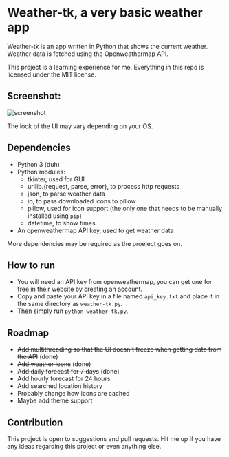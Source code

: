 # Weather-tk, a very basic weather app

Weather-tk is an app written in Python that shows the current weather. Weather data is fetched using the Openweathermap API.

This project is a learning experience for me. Everything in this repo is licensed under the MIT license.

## Screenshot:

![screenshot](https://imgur.com/0d6Bqt6.png)

The look of the UI may vary depending on your OS.

## Dependencies
- Python 3 (duh)
- Python modules:
  - tkinter, used for GUI
  - urllib.{request, parse, error}, to process http requests
  - json, to parse weather data
  - io, to pass downloaded icons to pillow
  - pillow, used for icon support (the only one that needs to be manually installed using `pip`)
  - datetime, to show times
- An openweathermap API key, used to get weather data

More dependencies may be required as the proeject goes on.

## How to run
- You will need an API key from openweathermap, you can get one for free in their website by creating an account.
- Copy and paste your API key in a file named `api_key.txt` and place it in the same directory as `weather-tk.py`.
- Then simply run `python weather-tk.py`.

## Roadmap
- ~~Add multithreading so that the UI doesn't freeze when getting data from the API~~ (done)
- ~~Add weather icons~~ (done)
- ~~Add daily forecast for 7 days~~ (done)
- Add hourly forecast for 24 hours
- Add searched location history
- Probably change how icons are cached
- Maybe add theme support

## Contribution
This project is open to suggestions and pull requests. Hit me up if you have any ideas regarding this project or even anything else.